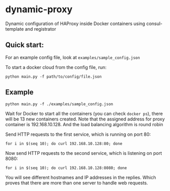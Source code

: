 # dynamic-proxy
Dynamic configuration of HAProxy inside Docker containers using consul-template and registrator

## Quick start:

For an example config file, look at `examples/sample_config.json`

To start a docker cloud from the config file, run:
```shell
python main.py -f path/to/config/file.json
```

## Example

```shell
python main.py -f ./examples/sample_config.json
```

Wait for Docker to start all the containers (you can check `docker ps`), there will be 13 new containers created. Note that the assigned address for proxy container is 192.168.10.128. And the load balancing algorithm is round robin

Send HTTP requests to the first service, which is running on port 80:

```shell
for i in $(seq 10); do curl 192.168.10.128:80; done
```

Now send HTTP requests to the second service, which is listening on port 8080:
```shell
for i in $(seq 10); do curl 192.168.10.128:8080; done
```

You will see different hostnames and IP addresses in the replies. Which proves that there are more than one server to handle web requests.
